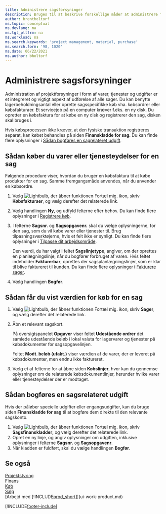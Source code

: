 ```yaml
---
title: Administrere sagsforsyninger
description: Bruges til at beskrive forskellige måder at administrere forsyning og køb af materialer og tjenester til sager på.
author: brentholtorf
ms.topic: conceptual
ms.devlang: na
ms.tgt_pltfrm: na
ms.workload: na
ms.search.keywords: 'project management, material, purchase'
ms.search.form: '98, 1020'
ms.date: 06/22/2021
ms.author: bholtorf
---
```

# <a name="manage-job-supplies"></a>Administrere sagsforsyninger
Administration af projektforsyninger i form af varer, tjenester og udgifter er et integreret og vigtigt aspekt af udførelse af alle sager. Du kan benytte lagerbeholdningsantal eller oprette sagsspecifikke køb vha. købsordrer eller købsfakturaer. Et servicejob på en computer kræver f.eks. en ny disk. Du opretter en købsfaktura for at købe en ny disk og registrerer den sag, disken skal bruges i.

Hvis købsprocessen ikke kræver, at den fysiske transaktion registreres separat, kan købet behandles på siden **Finanskladde for sag**. Du kan finde flere oplysninger i [Sådan bogføres en sagrelateret udgift](projects-how-manage-project-supplies.md#to-post-a-job-related-expense).

## <a name="to-purchase-items-or-services-for-a-job"></a>Sådan køber du varer eller tjenesteydelser for en sag
Følgende procedure viser, hvordan du bruger en købsfaktura til at købe produkter for en sag. Samme fremgangsmåde anvendes, når du anvender en købsordre.  

1. Vælg ![Lightbulb, der åbner funktionen Fortæl mig.](media/ui-search/search_small.png "Fortæl mig, hvad du vil foretage dig") ikon, skriv **Købsfakturaer**, og vælg derefter det relaterede link.  
2. Vælg handlingen **Ny**, og udfyld felterne efter behov. Du kan finde flere oplysninger i [Registrere køb](purchasing-how-record-purchases.md).
3. I felterne **Sagsnr.** og **Sagsopgavenr.** skal du vælge oplysningerne, for den sag, som du vil købe varer eller tjenester til. Brug tilpasningsværktøjerne, hvis et felt ikke er synligt. Du kan finde flere oplysninger i [Tilpasse dit arbejdsområde](ui-personalization-user.md).

    Den værdi, du har valgt i feltet **Sagslinjetype**, angiver, om der oprettes en planlægningslinje, når du bogfører forbruget af varen. Hvis feltet indeholder **Fakturerbar**, oprettes der sagsplanlægningslinjer, som er klar til blive faktureret til kunden. Du kan finde flere oplysninger i [Fakturere sager](projects-how-invoice-jobs.md).
4. Vælg handlingen **Bogfør**.

## <a name="to-view-the-value-of-purchases-for-a-job"></a>Sådan får du vist værdien for køb for en sag
1. Vælg ![Lightbulb, der åbner funktionen Fortæl mig.](media/ui-search/search_small.png "Fortæl mig, hvad du vil foretage dig") ikon, skriv **Sager**, og vælg derefter det relaterede link.
2. Åbn et relevant sagskort.

    På oversigtspanelet **Opgaver** viser feltet **Udestående ordrer** det samlede udestående beløb i lokal valuta for lagervarer og tjenester på købsdokumenter for sagsopgavelinjen.  

    Feltet **Modt. beløb (ufakt.)** viser værdien af de varer, der er leveret på købsdokumenter, men endnu ikke faktureret.  
3. Vælg et af felterne for at åbne siden **Købslinjer**, hvor kan du gennemse oplysninger om de relaterede købsdokumentlinjer, herunder hvilke varer eller tjenesteydelser der er modtaget.

## <a name="to-post-a-job-related-expense"></a>Sådan bogføres en sagsrelateret udgift
Hvis der påløber specielle udgifter eller engangsudgifter, kan du bruge siden **Finanskladde for sag** til at bogføre dem direkte til den relevante sagskonto.

1. Vælg ![Lightbulb, der åbner funktionen Fortæl mig.](media/ui-search/search_small.png "Fortæl mig, hvad du vil foretage dig") ikon, skriv **Sagsfinanskladder**, og vælg derefter det relaterede link.  
2. Opret en ny linje, og angiv oplysninger om udgiften, inklusive oplysninger i felterne **Sagsnr.** og **Sagsopgavenr**.  
3. Når kladden er fuldført, skal du vælge handlingen **Bogfør**.

## <a name="see-also"></a>Se også
[Projektstyring](projects-manage-projects.md)  
[Finans](finance.md)  
[Køb](purchasing-manage-purchasing.md)         
[Salg](sales-manage-sales.md)      
[Arbejd med [!INCLUDE[prod_short](includes/prod_short.md)]](ui-work-product.md)  


[!INCLUDE[footer-include](includes/footer-banner.md)]
